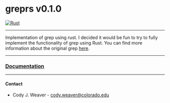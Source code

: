 # greprs v0.1.0
[![Rust](https://github.com/CODYJEWELLWEAVER/greprs/actions/workflows/rust.yml/badge.svg)](https://github.com/CODYJEWELLWEAVER/greprs/actions/workflows/rust.yml)

---
Implementation of grep using rust. I decided it would be fun to try to fully implement the functionality of grep using Rust. You can find more information about the original grep [here](https://www.gnu.org/software/grep/).

---
### [Documentation](doc/)

---
#### Contact
* Cody J. Weaver - cody.weaver@colorado.edu 
